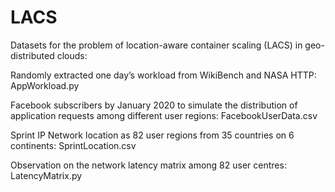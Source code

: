 # LACS

Datasets for the problem of location-aware container scaling (LACS) in geo-distributed clouds:

Randomly extracted one day’s workload from WikiBench and NASA HTTP: AppWorkload.py

Facebook subscribers by January 2020 to simulate the distribution of application requests among different user regions: FacebookUserData.csv

Sprint IP Network location as 82 user regions from 35 countries on 6 continents: SprintLocation.csv

Observation on the network latency matrix among 82 user centres: LatencyMatrix.py
